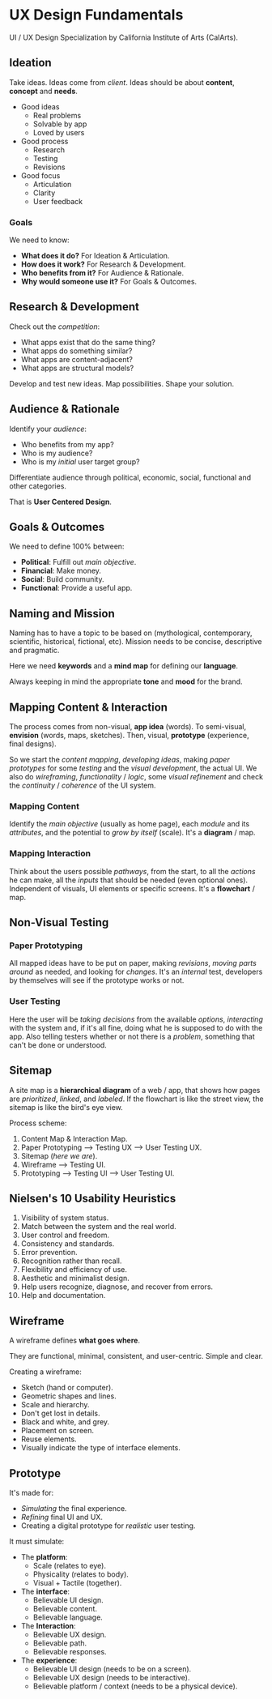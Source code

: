 # UX Design Fundamentals

UI / UX Design Specialization by California Institute of Arts (CalArts).

## Ideation

Take ideas. Ideas come from _client_. Ideas should be about **content**, **concept** and **needs**.

- Good ideas
  - Real problems
  - Solvable by app
  - Loved by users
- Good process
  - Research
  - Testing
  - Revisions
- Good focus
  - Articulation
  - Clarity
  - User feedback

### Goals

We need to know:

- **What does it do?** For Ideation & Articulation.
- **How does it work?** For Research & Development.
- **Who benefits from it?** For Audience & Rationale.
- **Why would someone use it?** For Goals & Outcomes.

## Research & Development

Check out the _competition_:

- What apps exist that do the same thing?
- What apps do something similar?
- What apps are content-adjacent?
- What apps are structural models?

Develop and test new ideas. Map possibilities. Shape your solution.

## Audience & Rationale

Identify your _audience_:

- Who benefits from my app?
- Who is my audience?
- Who is my _initial_ user target group?

Differentiate audience through political, economic, social, functional and other categories.

That is **User Centered Design**.

## Goals & Outcomes

We need to define 100% between:

- **Political**: Fulfill out _main objective_.
- **Financial**: Make money.
- **Social**: Build community.
- **Functional**: Provide a useful app.

## Naming and Mission

Naming has to have a topic to be based on (mythological, contemporary, scientific, historical, fictional, etc). Mission needs to be concise, descriptive and pragmatic.

Here we need **keywords** and a **mind map** for defining our **language**.

Always keeping in mind the appropriate **tone** and **mood** for the brand.

## Mapping Content & Interaction

The process comes from non-visual, **app idea** (words). To semi-visual, **envision** (words, maps, sketches). Then, visual, **prototype** (experience, final designs).

So we start the _content mapping_, _developing ideas_, making _paper prototypes_ for some _testing_ and the _visual development_, the actual UI. We also do _wireframing_, _functionality_ / _logic_, some _visual refinement_ and check the _continuity_ / _coherence_ of the UI system.

### Mapping Content

Identify the _main objective_ (usually as home page), each _module_ and its _attributes_, and the potential to _grow by itself_ (scale). It's a **diagram** / map.

### Mapping Interaction

Think about the users possible _pathways_, from the start, to all the _actions_ he can make, all the _inputs_ that should be needed (even optional ones). Independent of visuals, UI elements or specific screens. It's a **flowchart** / map.

## Non-Visual Testing

### Paper Prototyping

All mapped ideas have to be put on paper, making _revisions_, _moving parts around_ as needed, and looking for _changes_. It's an _internal_ test, developers by themselves will see if the prototype works or not.

### User Testing

Here the user will be _taking decisions_ from the available _options_, _interacting_ with the system and, if it's all fine, doing what he is supposed to do with the app. Also telling testers whether or not there is a _problem_, something that can't be done or understood.

## Sitemap

A site map is a **hierarchical diagram** of a web / app, that shows how pages are _prioritized_, _linked_, and _labeled_. If the flowchart is like the street view, the sitemap is like the bird's eye view.

Process scheme:

1. Content Map & Interaction Map.
2. Paper Prototyping ⟶ Testing UX ⟶ User Testing UX.
3. Sitemap (_here we are_).
4. Wireframe ⟶ Testing UI.
5. Prototyping ⟶ Testing UI ⟶ User Testing UI.

## Nielsen's 10 Usability Heuristics

1. Visibility of system status.
2. Match between the system and the real world.
3. User control and freedom.
4. Consistency and standards.
5. Error prevention.
6. Recognition rather than recall.
7. Flexibility and efficiency of use.
8. Aesthetic and minimalist design.
9. Help users recognize, diagnose, and recover from errors.
10. Help and documentation.

## Wireframe

A wireframe defines **what goes where**.

They are functional, minimal, consistent, and user-centric. Simple and clear.

Creating a wireframe:

- Sketch (hand or computer).
- Geometric shapes and lines.
- Scale and hierarchy.
- Don't get lost in details.
- Black and white, and grey.
- Placement on screen.
- Reuse elements.
- Visually indicate the type of interface elements.

## Prototype

It's made for:

- _Simulating_ the final experience.
- _Refining_ final UI and UX.
- Creating a digital prototype for _realistic_ user testing.

It must simulate:

- The **platform**:
  - Scale (relates to eye).
  - Physicality (relates to body).
  - Visual + Tactile (together).
- The **interface**:
  - Believable UI design.
  - Believable content.
  - Believable language.
- The **Interaction**:
  - Believable UX design.
  - Believable path.
  - Believable responses.
- The **experience**:
  - Believable UI design (needs to be on a screen).
  - Believable UX design (needs to be interactive).
  - Believable platform / context (needs to be a physical device).

<!-- TODO re-scheme file (or delete) -->
